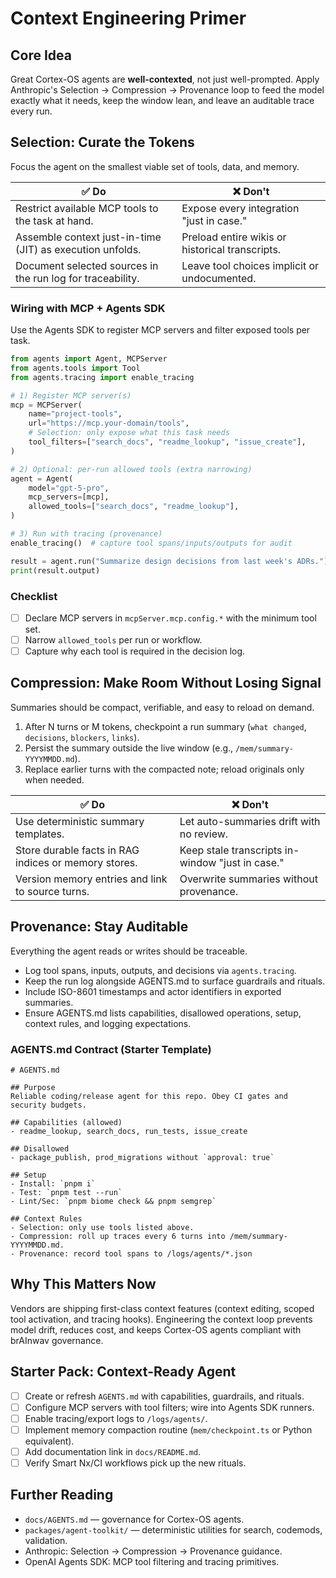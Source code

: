 # Context Engineering Primer

## Core Idea
Great Cortex-OS agents are **well-contexted**, not just well-prompted. Apply Anthropic's Selection → Compression → Provenance loop to feed the model exactly what it needs, keep the window lean, and leave an auditable trace every run.

## Selection: Curate the Tokens
Focus the agent on the smallest viable set of tools, data, and memory.

| ✅ Do | ❌ Don't |
| --- | --- |
| Restrict available MCP tools to the task at hand. | Expose every integration "just in case." |
| Assemble context just-in-time (JIT) as execution unfolds. | Preload entire wikis or historical transcripts. |
| Document selected sources in the run log for traceability. | Leave tool choices implicit or undocumented. |

### Wiring with MCP + Agents SDK
Use the Agents SDK to register MCP servers and filter exposed tools per task.

```python
from agents import Agent, MCPServer
from agents.tools import Tool
from agents.tracing import enable_tracing

# 1) Register MCP server(s)
mcp = MCPServer(
    name="project-tools",
    url="https://mcp.your-domain/tools",
    # Selection: only expose what this task needs
    tool_filters=["search_docs", "readme_lookup", "issue_create"],
)

# 2) Optional: per-run allowed tools (extra narrowing)
agent = Agent(
    model="gpt-5-pro",
    mcp_servers=[mcp],
    allowed_tools=["search_docs", "readme_lookup"],
)

# 3) Run with tracing (provenance)
enable_tracing()  # capture tool spans/inputs/outputs for audit

result = agent.run("Summarize design decisions from last week's ADRs.")
print(result.output)
```

### Checklist
- [ ] Declare MCP servers in `mcpServer.mcp.config.*` with the minimum tool set.
- [ ] Narrow `allowed_tools` per run or workflow.
- [ ] Capture why each tool is required in the decision log.

## Compression: Make Room Without Losing Signal
Summaries should be compact, verifiable, and easy to reload on demand.

1. After N turns or M tokens, checkpoint a run summary (`what changed`, `decisions`, `blockers`, `links`).
2. Persist the summary outside the live window (e.g., `/mem/summary-YYYYMMDD.md`).
3. Replace earlier turns with the compacted note; reload originals only when needed.

| ✅ Do | ❌ Don't |
| --- | --- |
| Use deterministic summary templates. | Let auto-summaries drift with no review. |
| Store durable facts in RAG indices or memory stores. | Keep stale transcripts in-window "just in case." |
| Version memory entries and link to source turns. | Overwrite summaries without provenance. |

## Provenance: Stay Auditable
Everything the agent reads or writes should be traceable.

- Log tool spans, inputs, outputs, and decisions via `agents.tracing`.
- Keep the run log alongside AGENTS.md to surface guardrails and rituals.
- Include ISO-8601 timestamps and actor identifiers in exported summaries.
- Ensure AGENTS.md lists capabilities, disallowed operations, setup, context rules, and logging expectations.

### AGENTS.md Contract (Starter Template)
```
# AGENTS.md

## Purpose
Reliable coding/release agent for this repo. Obey CI gates and security budgets.

## Capabilities (allowed)
- readme_lookup, search_docs, run_tests, issue_create

## Disallowed
- package_publish, prod_migrations without `approval: true`

## Setup
- Install: `pnpm i`
- Test: `pnpm test --run`
- Lint/Sec: `pnpm biome check && pnpm semgrep`

## Context Rules
- Selection: only use tools listed above.
- Compression: roll up traces every 6 turns into /mem/summary-YYYYMMDD.md.
- Provenance: record tool spans to /logs/agents/*.json
```

## Why This Matters Now
Vendors are shipping first-class context features (context editing, scoped tool activation, and tracing hooks). Engineering the context loop prevents model drift, reduces cost, and keeps Cortex-OS agents compliant with brAInwav governance.

## Starter Pack: Context-Ready Agent
- [ ] Create or refresh `AGENTS.md` with capabilities, guardrails, and rituals.
- [ ] Configure MCP servers with tool filters; wire into Agents SDK runners.
- [ ] Enable tracing/export logs to `/logs/agents/`.
- [ ] Implement memory compaction routine (`mem/checkpoint.ts` or Python equivalent).
- [ ] Add documentation link in `docs/README.md`.
- [ ] Verify Smart Nx/CI workflows pick up the new rituals.

## Further Reading
- `docs/AGENTS.md` — governance for Cortex-OS agents.
- `packages/agent-toolkit/` — deterministic utilities for search, codemods, validation.
- Anthropic: Selection → Compression → Provenance guidance.
- OpenAI Agents SDK: MCP tool filtering and tracing primitives.
